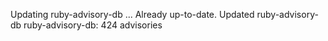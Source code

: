 Updating ruby-advisory-db ...
Already up-to-date.
Updated ruby-advisory-db
ruby-advisory-db: 424 advisories
